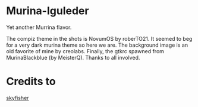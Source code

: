 # Murina-Iguleder
Yet another Murrina flavor.

The compiz theme in the shots is NovumOS by roberTO21. It seemed to beg for a very dark murina theme so here we are.
The background image is an old favorite of mine by creolabs.
Finally, the gtkrc spawned from MurinaBlackblue (by MeisterQ).
Thanks to all involved.

# Credits to
[skyfisher](http://gnome-look.org/usermanager/search.php?username=skyfisher)
